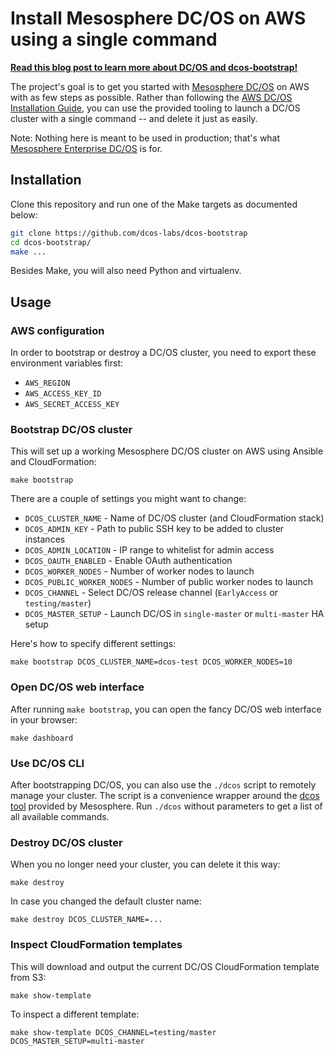 # Install Mesosphere DC/OS on AWS using a single command

**[Read this blog post to learn more about DC/OS and dcos-bootstrap!][blog]**

The project's goal is to get you started with [Mesosphere DC/OS] on AWS with as
few steps as possible. Rather than following the [AWS DC/OS Installation Guide],
you can use the provided tooling to launch a DC/OS cluster with a single command
-- and delete it just as easily.

Note: Nothing here is meant to be used in production; that's what [Mesosphere Enterprise DC/OS] is for.

## Installation

Clone this repository and run one of the Make targets as documented below:

```bash
git clone https://github.com/dcos-labs/dcos-bootstrap
cd dcos-bootstrap/
make ...
```

Besides Make, you will also need Python and virtualenv.

## Usage

### AWS configuration

In order to bootstrap or destroy a DC/OS cluster, you need to export these
environment variables first:

* `AWS_REGION`
* `AWS_ACCESS_KEY_ID`
* `AWS_SECRET_ACCESS_KEY`

### Bootstrap DC/OS cluster

This will set up a working Mesosphere DC/OS cluster on AWS using Ansible and
CloudFormation:

    make bootstrap

There are a couple of settings you might want to change:

* `DCOS_CLUSTER_NAME` - Name of DC/OS cluster (and CloudFormation stack)
* `DCOS_ADMIN_KEY` - Path to public SSH key to be added to cluster instances
* `DCOS_ADMIN_LOCATION` - IP range to whitelist for admin access
* `DCOS_OAUTH_ENABLED` - Enable OAuth authentication
* `DCOS_WORKER_NODES` - Number of worker nodes to launch
* `DCOS_PUBLIC_WORKER_NODES` - Number of public worker nodes to launch
* `DCOS_CHANNEL` - Select DC/OS release channel (`EarlyAccess` or `testing/master`)
* `DCOS_MASTER_SETUP` - Launch DC/OS in `single-master` or `multi-master` HA setup

Here's how to specify different settings:

    make bootstrap DCOS_CLUSTER_NAME=dcos-test DCOS_WORKER_NODES=10

### Open DC/OS web interface

After running `make bootstrap`, you can open the fancy DC/OS web interface in
your browser:

    make dashboard

### Use DC/OS CLI

After bootstrapping DC/OS, you can also use the `./dcos` script to remotely
manage your cluster. The script is a convenience wrapper around the [dcos tool]
provided by Mesosphere. Run `./dcos` without parameters to get a list of all
available commands.

### Destroy DC/OS cluster

When you no longer need your cluster, you can delete it this way:

    make destroy

In case you changed the default cluster name:

    make destroy DCOS_CLUSTER_NAME=...

### Inspect CloudFormation templates

This will download and output the current DC/OS CloudFormation template from S3:

    make show-template

To inspect a different template:

    make show-template DCOS_CHANNEL=testing/master DCOS_MASTER_SETUP=multi-master

[Mesosphere DC/OS]: https://dcos.io/
[AWS DC/OS Installation Guide]: https://dcos.io/docs/latest/administration/installing/cloud/aws/
[Mesosphere Enterprise DC/OS]: https://mesosphere.com/enterprise/
[dcos tool]: https://dcos.io/docs/latest/usage/cli/
[blog]: https://mlafeldt.github.io/blog/getting-started-with-the-mesosphere-dcos/
